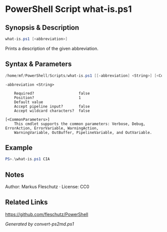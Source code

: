 # PowerShell Script what-is.ps1

## Synopsis & Description
```powershell
what-is.ps1 [<abbreviation>]
```

Prints a description of the given abbreviation.

## Syntax & Parameters
```powershell
/home/mf/PowerShell/Scripts/what-is.ps1 [[-abbreviation] <String>] [<CommonParameters>]
```

```
-abbreviation <String>
    
    Required?                    false
    Position?                    1
    Default value                
    Accept pipeline input?       false
    Accept wildcard characters?  false
```

```
[<CommonParameters>]
    This cmdlet supports the common parameters: Verbose, Debug, ErrorAction, ErrorVariable, WarningAction, 
    WarningVariable, OutBuffer, PipelineVariable, and OutVariable.
```

## Example
```powershell
PS>.\what-is.ps1 CIA
```


## Notes
Author: Markus Fleschutz · License: CC0

## Related Links
https://github.com/fleschutz/PowerShell

*Generated by convert-ps2md.ps1*
